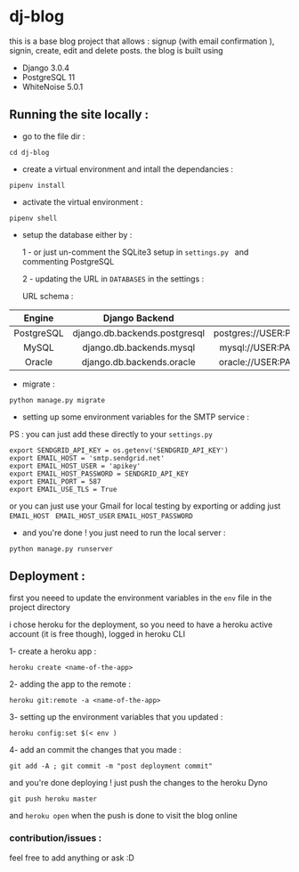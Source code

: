 # dj-blog
this is a base blog project that allows : signup (with email confirmation ), signin, create, edit and delete posts.
the blog is built using 
- Django 3.0.4
- PostgreSQL 11
- WhiteNoise 5.0.1


## Running the site locally :
- go to the file dir :

```
cd dj-blog
```
- create a virtual environment and intall the dependancies :
```
pipenv install
```
- activate the virtual environment :
```
pipenv shell
```
- setup the database either by :

  1 - or just un-comment the SQLite3 setup in ```settings.py ``` and commenting PostgreSQL

  2 - updating the URL in  ``` DATABASES ``` in the settings :
  
  
  URL schema :

|   Engine   |         Django Backend        |                   URL                   |
|:----------:|:-----------------------------:|:---------------------------------------:|
| PostgreSQL | django.db.backends.postgresql | postgres://USER:PASSWORD@HOST:PORT/NAME |
|    MySQL   |    django.db.backends.mysql   |   mysql://USER:PASSWORD@HOST:PORT/NAME  |
|   Oracle   |   django.db.backends.oracle   |  oracle://USER:PASSWORD@HOST:PORT/NAME  


- migrate :
```
python manage.py migrate
```
- setting up some environment variables for the SMTP service :

PS : you can just add these directly to your ```settings.py```

```
export SENDGRID_API_KEY = os.getenv('SENDGRID_API_KEY')
export EMAIL_HOST = 'smtp.sendgrid.net'
export EMAIL_HOST_USER = 'apikey'
export EMAIL_HOST_PASSWORD = SENDGRID_API_KEY
export EMAIL_PORT = 587
export EMAIL_USE_TLS = True
```

  or you can just use your Gmail for local testing by exporting or adding just  ```EMAIL_HOST ``` ```EMAIL_HOST_USER``` ```EMAIL_HOST_PASSWORD ```


- and you're done ! you just need to run the local server :
```
python manage.py runserver
```


## Deployment :

first you neeed to update the environment variables in the ```env``` file in the project directory  

i chose heroku for the deployment, so you need to have a heroku active account (it is free though), logged in heroku CLI

1- create a heroku app :
```
heroku create <name-of-the-app>
```
2- adding the app to the remote :
```
heroku git:remote -a <name-of-the-app>
```
3- setting up the environment variables that you updated :
```
heroku config:set $(< env )
```
4- add an commit the changes that you made :
```
git add -A ; git commit -m "post deployment commit"
```
and you're done deploying !
just push the changes to the heroku Dyno 
```
git push heroku master
```
and ``` heroku open ``` when the push is done to visit the blog online

### contribution/issues :
feel free  to add anything or ask :D

